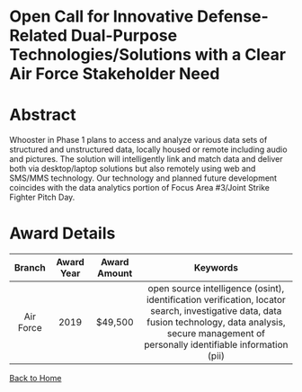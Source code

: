 
Open Call for Innovative Defense-Related Dual-Purpose Technologies/Solutions with a Clear Air Force Stakeholder Need
====================================================================================================================

# Abstract


Whooster in Phase 1 plans to access and analyze various data sets of structured and unstructured data, locally housed or remote including audio and pictures. The solution will intelligently link and match data and deliver both via desktop/laptop solutions but also remotely using web and SMS/MMS technology. Our technology and planned future development coincides with the data analytics portion of Focus Area #3/Joint Strike Fighter Pitch Day.  

# Award Details

|Branch|Award Year|Award Amount|Keywords|
| :---: | :---: | :---: | :---: |
|Air Force|2019|$49,500|open source intelligence (osint), identification verification, locator search, investigative data, data fusion technology, data analysis, secure management of personally identifiable information (pii)|
  
  


[Back to Home](https://github.com/chrischow/dod_sbir_awards#1524)